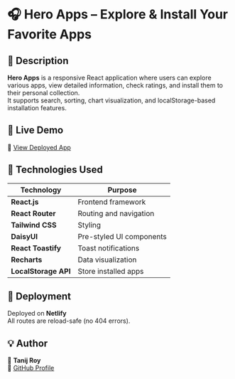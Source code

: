 # 🎧 Hero Apps – Explore & Install Your Favorite Apps

## 🧩 Description

**Hero Apps** is a responsive React application where users can explore various apps, view detailed information, check ratings, and install them to their personal collection.  
It supports search, sorting, chart visualization, and localStorage-based installation features.

## 🚀 Live Demo

🔗 [View Deployed App](https://hero-apps-b12a08.netlify.app/)



## 🧰 Technologies Used

| Technology           | Purpose                  |
| -------------------- | ------------------------ |
| **React.js**         | Frontend framework       |
| **React Router**     | Routing and navigation   |
| **Tailwind CSS**     | Styling                  |
| **DaisyUI**          | Pre-styled UI components |
| **React Toastify**   | Toast notifications      |
| **Recharts**         | Data visualization       |
| **LocalStorage API** | Store installed apps     |

## 🧾 Deployment

Deployed on **Netlify**  
All routes are reload-safe (no 404 errors).


## 💡 Author

👤 **Tanij Roy**  
🔗 [GitHub Profile](https://github.com/TanijRoy1)
